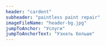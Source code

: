 ```yaml
---
header: "cardent"
subheader: "paintless paint repair"
imageFileName: "header-bg.jpg"
jumpToAnchor: "Услуги"
jumpToAnchorText: "Узнать больше"
---
```


